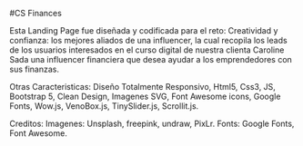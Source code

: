 #CS Finances

Esta Landing Page fue diseñada y codificada para el reto: Creatividad y confianza: los mejores aliados de una influencer, la cual recopila los leads de los usuarios interesados en el curso digital de nuestra clienta Caroline Sada una influencer financiera que desea ayudar a los emprendedores con sus finanzas.

Otras Caracteristicas:
Diseño Totalmente Responsivo,
Html5, Css3, JS, Bootstrap 5,
Clean Design,
Imagenes SVG,
Font Awesome icons,
Google Fonts,
Wow.js,
VenoBox.js,
TinySlider.js,
Scrollit.js.

Creditos:
Imagenes: Unsplash, freepink, undraw, PixLr.
Fonts: Google Fonts, Font Awesome.